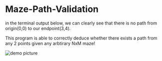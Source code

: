 # Maze-Path-Validation

in the terminal output below, we can clearly see that there is no path from origin(0,0) to our endpoint(3,4).


This program is able to correctly deduce whether there exists a path from any 2 points given any arbtirary NxM maze!

![demo picture](https://user-images.githubusercontent.com/31304414/124852086-a4cdd100-df58-11eb-8cb1-e07a8de398b1.png)
